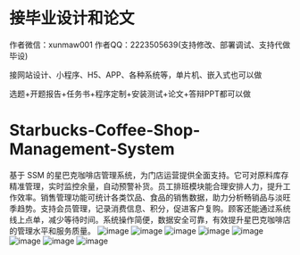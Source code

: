 # 接毕业设计和论文
作者微信：xunmaw001  作者QQ：2223505639(支持修改、部署调试、支持代做毕设)

接网站设计、小程序、H5、APP、各种系统等，单片机、嵌入式也可以做

选题+开题报告+任务书+程序定制+安装测试+论文+答辩PPT都可以做
# Starbucks-Coffee-Shop-Management-System
基于 SSM 的星巴克咖啡店管理系统，为门店运营提供全面支持。它可对原料库存精准管理，实时监控余量，自动预警补货。员工排班模块能合理安排人力，提升工作效率。销售管理功能可统计各类饮品、食品的销售数据，助力分析畅销品与淡旺季趋势。支持会员管理，记录消费信息、积分，促进客户复购。顾客还能通过系统线上点单，减少等待时间。系统操作简便，数据安全可靠，有效提升星巴克咖啡店的管理水平和服务质量。 
![image](https://github.com/user-attachments/assets/58ab5556-3873-4f93-9746-f65cd12a3ef4)
![image](https://github.com/user-attachments/assets/cc153774-8df6-4da9-af9a-e0133967694e)
![image](https://github.com/user-attachments/assets/2eab2365-cb45-441f-a347-c4779a2341a4)
![image](https://github.com/user-attachments/assets/ff3c3582-4ad6-4064-b785-1db1eb0ebd1d)
![image](https://github.com/user-attachments/assets/45fbeb11-df3a-4801-810d-a7e1bd3c89fc)
![image](https://github.com/user-attachments/assets/5aee1a1d-f6cd-45d3-ba4a-f0606d28ae01)
![image](https://github.com/user-attachments/assets/cc0442d2-bbf8-4b78-99ae-42875e16bae0)
![image](https://github.com/user-attachments/assets/d3a0f6fc-35b3-4118-8139-b80665aaedf6)
